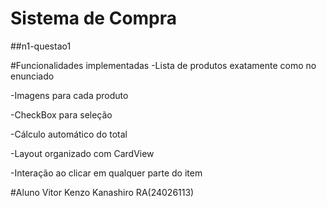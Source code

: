 # Sistema de Compra
##n1-questao1

#Funcionalidades implementadas
-Lista de produtos exatamente como no enunciado

-Imagens para cada produto

-CheckBox para seleção

-Cálculo automático do total

-Layout organizado com CardView

-Interação ao clicar em qualquer parte do item

#Aluno Vitor Kenzo Kanashiro RA(24026113)
